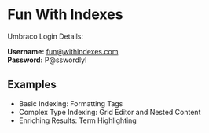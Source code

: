 # Fun With Indexes

Umbraco Login Details:

**Username:** fun@withindexes.com<br/>
**Password:** P@sswordly!

## Examples

* Basic Indexing: Formatting Tags
* Complex Type Indexing: Grid Editor and Nested Content
* Enriching Results: Term Highlighting